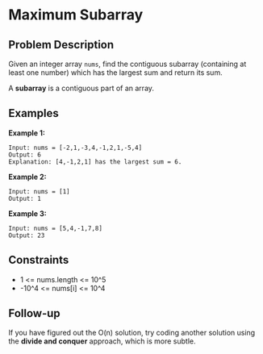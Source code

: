 # Maximum Subarray

## Problem Description

Given an integer array `nums`, find the contiguous subarray (containing at least one number) which has the largest sum and return its sum.

A **subarray** is a contiguous part of an array.

## Examples

**Example 1:**
```
Input: nums = [-2,1,-3,4,-1,2,1,-5,4]
Output: 6
Explanation: [4,-1,2,1] has the largest sum = 6.
```

**Example 2:**
```
Input: nums = [1]
Output: 1
```

**Example 3:**
```
Input: nums = [5,4,-1,7,8]
Output: 23
```

## Constraints

- 1 <= nums.length <= 10^5
- -10^4 <= nums[i] <= 10^4

## Follow-up

If you have figured out the O(n) solution, try coding another solution using the **divide and conquer** approach, which is more subtle.
